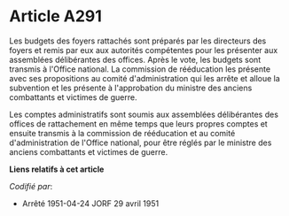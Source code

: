 # Article A291

Les budgets des foyers rattachés sont préparés par les directeurs des foyers et remis par eux aux autorités compétentes pour
les présenter aux assemblées délibérantes des offices. Après le vote, les budgets sont transmis à l'Office national. La
commission de rééducation les présente avec ses propositions au comité d'administration qui les arrête et alloue la
subvention et les présente à l'approbation du ministre des anciens combattants et victimes de guerre.

Les comptes administratifs sont soumis aux assemblées délibérantes des offices de rattachement en même temps que leurs
propres comptes et ensuite transmis à la commission de rééducation et au comité d'administration de l'Office national, pour
être réglés par le ministre des anciens combattants et victimes de guerre.

**Liens relatifs à cet article**

_Codifié par_:

  - Arrêté 1951-04-24 JORF 29 avril 1951
